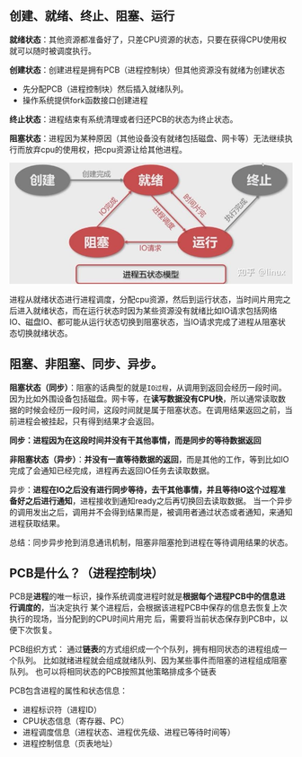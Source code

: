 ## 创建、就绪、终止、阻塞、运行

**就绪状态**：其他资源都准备好了，只差CPU资源的状态，只要在获得CPU使用权就可以随时被调度执行。

**创建状态**：创建进程是拥有PCB（进程控制块）但其他资源没有就绪为创建状态

- 先分配PCB（进程控制块）然后插入就绪队列。
- 操作系统提供fork函数接口创建进程

**终止状态**：进程结束有系统清理或者归还PCB的状态为终止状态。

**阻塞状态**：进程因为某种原因（其他设备没有就绪包括磁盘、网卡等）无法继续执行而放弃cpu的使用权，把cpu资源让给其他进程。

![alt text](image.png)

进程从就绪状态进行进程调度，分配cpu资源，然后到运行状态，当时间片用完之后进入就绪状态，而在运行状态时因为某些资源没有就绪比如IO请求包括网络IO、磁盘IO、都可能从运行状态切换到阻塞状态，当IO请求完成了进程从阻塞状态切换就绪状态。

## 阻塞、非阻塞、同步、异步。

**阻塞状态（同步）**：阻塞的话典型的就是`IO过程`，从调用到返回会经历一段时间。因为比如外围设备包括磁盘。网卡等，在**读写数据没有CPU快**，所以通常读取数据的时候会经历一段时间，这段时间就是属于阻塞状态。在调用结果返回之前，当前进程会被挂起，只有得到结果才会返回。

<b>同步：进程因为在这段时间并没有干其他事情，而是同步的等待数据返回</b>

**非阻塞状态（异步）**：**并没有一直等待数据的返回**，而是其他的工作，等到比如IO完成了会通知已经完成，进程再去返回IO任务去读取数据。

异步：<b>进程在IO之后没有进行同步等待，去干其他事情，并且等待IO这个过程准备好之后进行通知</b>，进程接收到通知ready之后再切换回去读取数据。
当一个异步的调用发出之后，调用并不会得到结果而是，被调用者通过状态或者通知，来通知进程获取结果。

总结：同步异步抢到消息通讯机制，阻塞非阻塞抢到进程在等待调用结果的状态。

## PCB是什么？（进程控制块）

PCB是**进程**的唯一标识，操作系统调度进程时就是**根据每个进程PCB中的信息进行调度的**，当决定执行 某个进程后，会根据该进程PCB中保存的信息去恢复上次执行的现场，当分配到的CPU时间片用完 后，需要将当前状态保存到PCB中，以便下次恢复。

PCB组织方式： 通过**链表**的方式组织成一个个队列，拥有相同状态的进程组成一个队列。 比如就绪进程就会组成就绪队列、因为某些事件而阻塞的进程组成阻塞队列。 也可以将相同状态的PCB按照其他策略排成多个链表

PCB包含进程的属性和状态信息：
- 进程标识符（进程ID）
- CPU状态信息（寄存器、PC）
- 进程调度信息（进程状态、进程优先级、进程已等待时间等）
- 进程控制信息（页表地址）